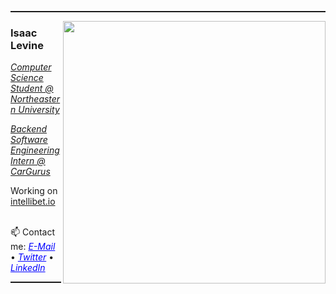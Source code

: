 <hr style="height:2px" color="grey">

<img align='right' src="https://github-readme-stats.vercel.app/api?username=isaac-levine&show_icons=true&theme=dark" width="420">
<h3>Isaac Levine</h3>
<p><em><u>Computer Science Student @ Northeastern University</u></em></p>
<p><em><u>Backend Software Engineering Intern @ CarGurus</u></em></p>
Working on <a href="https://www.intellibet.io">intellibet.io</a> <br/>

<br/> 📫 Contact me:
<a href="mailto:isaacmlevine4@gmail.com" style="color:blue"><i>E-Mail</i></a>
•
<a href="http://twitter.com/isaaclevine84" style="color:blue"><i>Twitter</i></a>
•
<a href="https://www.linkedin.com/in/isaacmlevine" style="color:blue"><i>LinkedIn</i></a><br/>

<hr style="height:2px" color="grey">
